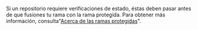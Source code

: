 Si un repositorio requiere verificaciones de estado, éstas deben pasar antes de que fusiones tu rama con la rama protegida. Para obtener más información, consulta"[Acerca de las ramas protegidas](/github/administering-a-repository/about-protected-branches#require-status-checks-before-merging)".
